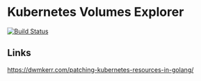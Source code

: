 # Kubernetes Volumes Explorer

[![Build Status](https://drone.ablab.io/api/badges/acim/kve/status.svg)](https://drone.ablab.io/acim/kve)

## Links

https://dwmkerr.com/patching-kubernetes-resources-in-golang/
